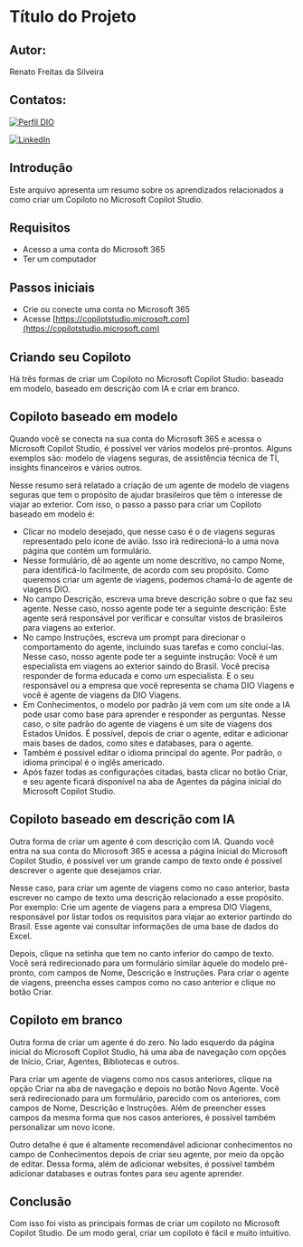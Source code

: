 
# Título do Projeto
## Autor:
Renato Freitas da Silveira
## Contatos:
[![Perfil DIO](https://img.shields.io/badge/-Meu%20Perfil%20na%20DIO-30A3DC?style=for-the-badge)](https://www.dio.me/users/renatofsilveirax)

[![LinkedIn](https://img.shields.io/badge/LinkedIn-0077B5?style=for-the-badge&logo=linkedin&logoColor=white)](https://www.linkedin.com/in/renato-freitas-42b79913a/)

## Introdução
Este arquivo apresenta um resumo sobre os aprendizados relacionados a como criar um Copiloto no Microsoft Copilot Studio.

## Requisitos
- Acesso a uma conta do Microsoft 365
- Ter um computador

## Passos iniciais
- Crie ou conecte uma conta no Microsoft 365
- Acesse [https://copilotstudio.microsoft.com](https://copilotstudio.microsoft.com)

## Criando seu Copiloto
Há três formas de criar um Copiloto no Microsoft Copilot Studio: baseado em modelo, baseado em descrição com IA e criar em branco.

## Copiloto baseado em modelo
Quando você se conecta na sua conta do Microsoft 365 e acessa o Microsoft Copilot Studio, é possível ver vários modelos pré-prontos. Alguns exemplos são: modelo de viagens seguras, de assistência técnica de TI, insights financeiros e vários outros.

Nesse resumo será relatado a criação de um agente de modelo de viagens seguras que tem o propósito de ajudar brasileiros que têm o interesse de viajar ao exterior. Com isso, o passo a passo para criar um Copiloto baseado em modelo é:
- Clicar no modelo desejado, que nesse caso é o de viagens seguras representado pelo ícone de avião. Isso irá redirecioná-lo a uma nova página que contém um formulário.
- Nesse formulário, dê ao agente um nome descritivo, no campo Nome, para identificá-lo facilmente, de acordo com seu propósito. Como queremos criar um agente de viagens, podemos chamá-lo de agente de viagens DIO.
- No campo Descrição, escreva uma breve descrição sobre o que faz seu agente. Nesse caso, nosso agente pode ter a seguinte descrição: Este agente será responsável por verificar e consultar vistos de brasileiros para viagens ao exterior.
- No campo Instruções, escreva um prompt para direcionar o comportamento do agente, incluindo suas tarefas e como concluí-las. Nesse caso, nosso agente pode ter a seguinte instrução: Você é um especialista em viagens ao exterior saindo do Brasil. Você precisa responder de forma educada e como um especialista. E o seu responsável ou a empresa que você representa se chama DIO Viagens e você é agente de viagens da DIO Viagens.
- Em Conhecimentos, o modelo por padrão já vem com um site onde a IA pode usar como base para aprender e responder as perguntas. Nesse caso, o site padrão do agente de viagens é um site de viagens dos Estados Unidos. É possível, depois de criar o agente, editar e adicionar mais bases de dados, como sites e databases, para o agente.
- Também é possível editar o idioma principal do agente. Por padrão, o idioma principal é o inglês americado.
- Após fazer todas as configurações citadas, basta clicar no botão Criar, e seu agente ficará disponível na aba de Agentes da página inicial do Microsoft Copilot Studio.

## Copiloto baseado em descrição com IA
Outra forma de criar um agente é com descrição com IA. Quando você entra na sua conta do Microsoft 365 e acessa a página inicial do Microsoft Copilot Studio, é possível ver um grande campo de texto onde é possível descrever o agente que desejamos criar.

Nesse caso, para criar um agente de viagens como no caso anterior, basta escrever no campo de texto uma descrição relacionado a esse propósito. Por exemplo: Crie um agente de viagens para a empresa DIO Viagens, responsável por listar todos os requisitos para viajar ao exterior partindo do Brasil. Esse agente vai consultar informações de uma base de dados do Excel.

Depois, clique na setinha que tem no canto inferior do campo de texto. Você será redirecionado para um formulário similar àquele do modelo pré-pronto, com campos de Nome, Descrição e Instruções. Para criar o agente de viagens, preencha esses campos como no caso anterior e clique no botão Criar.

## Copiloto em branco
Outra forma de criar um agente é do zero. No lado esquerdo da página inicial do Microsoft Copilot Studio, há uma aba de navegação com opções de Início, Criar, Agentes, Bibliotecas e outros.

Para criar um agente de viagens como nos casos anteriores, clique na opção Criar na aba de navegação e depois no botão Novo Agente. Você será redirecionado para um formulário, parecido com os anteriores, com campos de Nome, Descrição e Instruções. Além de preencher esses campos da mesma forma que nos casos anteriores, é possível também personalizar um novo ícone.

Outro detalhe é que é altamente recomendável adicionar conhecimentos no campo de Conhecimentos depois de criar seu agente, por meio da opção de editar. Dessa forma, além de adicionar websites, é possível também adicionar databases e outras fontes para seu agente aprender.

## Conclusão
Com isso foi visto as principais formas de criar um copiloto no Microsoft Copilot Studio. De um modo geral, criar um copiloto é fácil e muito intuitivo.
